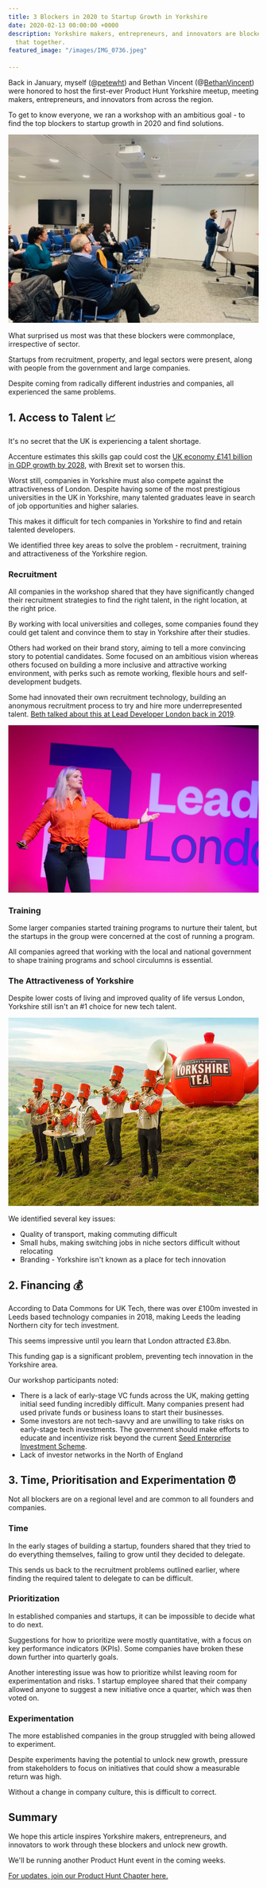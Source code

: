 ```yaml
---
title: 3 Blockers in 2020 to Startup Growth in Yorkshire
date: 2020-02-13 00:00:00 +0000
description: Yorkshire makers, entrepreneurs, and innovators are blocked. Let's fix
  that together.
featured_image: "/images/IMG_0736.jpeg"

---
```

Back in January, myself (@[petewht](https://twitter.com/petewht)) and Bethan Vincent (@[BethanVincent](https://twitter.com/BethanVincent)) were honored to host the first-ever Product Hunt Yorkshire meetup, meeting makers, entrepreneurs, and innovators from across the region.

To get to know everyone, we ran a workshop with an ambitious goal - to find the top blockers to startup growth in 2020 and find solutions.

![](/images/IMG_0736.jpeg)

What surprised us most was that these blockers were commonplace, irrespective of sector.

Startups from recruitment, property, and legal sectors were present, along with people from the government and large companies.

Despite coming from radically different industries and companies, all experienced the same problems.

## 1. Access to Talent 📈

It's no secret that the UK is experiencing a talent shortage.

Accenture estimates this skills gap could cost the [UK economy £141 billion in GDP growth by 2028](https://www.consultancy.uk/news/18895/digital-skills-gap-could-cost-uk-1415-billion-in-gdp-growth), with Brexit set to worsen this.

Worst still, companies in Yorkshire must also compete against the attractiveness of London. Despite having some of the most prestigious universities in the UK in Yorkshire, many talented graduates leave in search of job opportunities and higher salaries.

This makes it difficult for tech companies in Yorkshire to find and retain talented developers.

We identified three key areas to solve the problem - recruitment, training and attractiveness of the Yorkshire region.

### Recruitment

All companies in the workshop shared that they have significantly changed their recruitment strategies to find the right talent, in the right location, at the right price.

By working with local universities and colleges, some companies found they could get talent and convince them to stay in Yorkshire after their studies.

Others had worked on their brand story, aiming to tell a more convincing story to potential candidates. Some focused on an ambitious vision whereas others focused on building a more inclusive and attractive working environment, with perks such as remote working, flexible hours and self-development budgets.

Some had innovated their own recruitment technology, building an anonymous recruitment process to try and hire more underrepresented talent. [Beth talked about this at Lead Developer London back in 2019](https://www.bethanvincent.com/blog/2019/6/30/watch-my-talk-from-the-lead-developer-london-2019).

![](/images/48119187468_bb4b86867e_o.jpg)

### Training

Some larger companies started training programs to nurture their talent, but the startups in the group were concerned at the cost of running a program.

All companies agreed that working with the local and national government to shape training programs and school circulumns is essential.

### The Attractiveness of Yorkshire

Despite lower costs of living and improved quality of life versus London, Yorkshire still isn't an #1 choice for new tech talent.

![](/images/brewtopia-square.jpg)

We identified several key issues:

* Quality of transport, making commuting difficult
* Small hubs, making switching jobs in niche sectors difficult without relocating
* Branding - Yorkshire isn't known as a place for tech innovation

## 2. Financing 💰

According to Data Commons for UK Tech, there was over £100m invested in Leeds based technology companies in 2018, making Leeds the leading Northern city for tech investment.

This seems impressive until you learn that London attracted £3.8bn.

This funding gap is a significant problem, preventing tech innovation in the Yorkshire area.

Our workshop participants noted:

* There is a lack of early-stage VC funds across the UK, making getting initial seed funding incredibly difficult. Many companies present had used private funds or business loans to start their businesses.
* Some investors are not tech-savvy and are unwilling to take risks on early-stage tech investments. The government should make efforts to educate and incentivize risk beyond the current [Seed Enterprise Investment Scheme](https://www.gov.uk/guidance/venture-capital-schemes-apply-to-use-the-seed-enterprise-investment-scheme).
* Lack of investor networks in the North of England

## 3. Time, Prioritisation and Experimentation ⏰

Not all blockers are on a regional level and are common to all founders and companies.

### Time

In the early stages of building a startup, founders shared that they tried to do everything themselves, failing to grow until they decided to delegate.

This sends us back to the recruitment problems outlined earlier, where finding the required talent to delegate to can be difficult.

### Prioritization

In established companies and startups, it can be impossible to decide what to do next.

Suggestions for how to prioritize were mostly quantitative, with a focus on key performance indicators (KPIs). Some companies have broken these down further into quarterly goals.

Another interesting issue was how to prioritize whilst leaving room for experimentation and risks. 1 startup employee shared that their company allowed anyone to suggest a new initiative once a quarter, which was then voted on.

### Experimentation

The more established companies in the group struggled with being allowed to experiment.

Despite experiments having the potential to unlock new growth, pressure from stakeholders to focus on initiatives that could show a measurable return was high.

Without a change in company culture, this is difficult to correct.

## Summary

We hope this article inspires Yorkshire makers, entrepreneurs, and innovators to work through these blockers and unlock new growth.

We'll be running another Product Hunt event in the coming weeks.

[For updates, join our Product Hunt Chapter here.](https://meetups.producthunt.com/leeds/%20)
